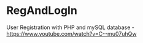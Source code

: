 # RegAndLogIn
User Registration with PHP and mySQL database - https://www.youtube.com/watch?v=C--mu07uhQw
